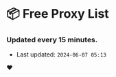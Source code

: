 # :package: Free Proxy List
### Updated every 15 minutes.

- Last updated: `2024-06-07 05:13`

:heart:
